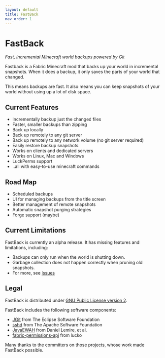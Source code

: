 ```yaml
---
layout: default
title: FastBack
nav_order: 1
---
```


# FastBack
*Fast, incremental Minecraft world backups powered by Git*

Fastback is a Fabric Minecraft mod that backs up your world in incremental snapshots.  When it does a backup,
it only saves the parts of your world that changed.  

This means backups are fast.  It also means you can keep snapshots of your world without using up a lot
of disk space.

## Current Features

* Incrementally backup just the changed files
* Faster, smaller backups than zipping
* Back up locally
* Back up remotely to any git server
* Back up remotely to any network volume (no git server required)
* Easily restore backup snapshots
* Works on clients and dedicated servers
* Works on Linux, Mac and Windows
* LuckPerms support
* ..all with easy-to-use minecraft commands


## Road Map
* Scheduled backups
* UI for managing backups from the title screen
* Better management of remote snapshots
* Automatic snapshot purging strategies
* Forge support (maybe)


## Current Limitations

FastBack is currently an alpha release.  It has missing features and limitations, including:
* Backups can only run when the world is shutting down.
* Garbage collection does not happen correctly when pruning old snapshots.
* For more, see [Issues](https://github.com/pcal43/fastback/issues)



## Legal
 
FastBack is distributed under [GNU Public License version 2](https://github.com/pcal43/fastback/blob/main/LICENSE). 

FastBack includes the following software components: 
* [JGit](https://www.eclipse.org/jgit/) from The Eclipse Software Foundation
* [sshd](https://mina.apache.org/sshd-project/) from The Apache Software Foundation
* [JavaEWAH](https://github.com/lemire/javaewah) from Daniel Lemire, et al.
* [fabric-permissions-api](https://github.com/lucko/fabric-permissions-api) from lucko

Many thanks to the committers on those projects, whose work made FastBack possible.
